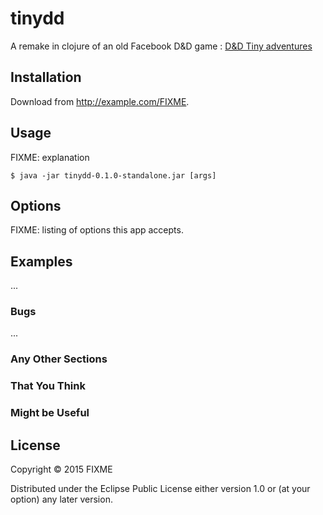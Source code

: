 # tinydd

A remake in clojure of an old Facebook D&D game : [D&D Tiny adventures](http://dndta.wikia.com/wiki/Dungeons_%26_Dragons_Tiny_Adventures)


## Installation

Download from http://example.com/FIXME.

## Usage

FIXME: explanation

    $ java -jar tinydd-0.1.0-standalone.jar [args]

## Options

FIXME: listing of options this app accepts.

## Examples

...

### Bugs

...

### Any Other Sections
### That You Think
### Might be Useful

## License

Copyright © 2015 FIXME

Distributed under the Eclipse Public License either version 1.0 or (at
your option) any later version.
